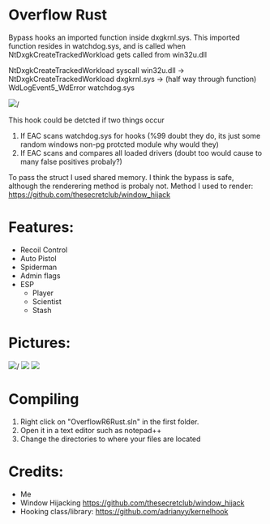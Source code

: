 # Overflow Rust

Bypass hooks an imported function inside dxgkrnl.sys. This imported function resides in watchdog.sys, and is called when NtDxgkCreateTrackedWorkload gets called from win32u.dll

NtDxgkCreateTrackedWorkload syscall win32u.dll -> NtDxgkCreateTrackedWorkload dxgkrnl.sys -> (half way through function) WdLogEvent5_WdError watchdog.sys

<img src="https://i.imgur.com/gpx81z5.png">/

This hook could be detcted if two things occur
1. If EAC scans watchdog.sys for hooks (%99 doubt they do, its just some random windows non-pg protcted module why would they)
2. If EAC scans and compares all loaded drivers (doubt too would cause to many false positives probaly?)

To pass the struct I used shared memory. I think the bypass is safe, although the renderering method is probaly not. 
Method I used to render: https://github.com/thesecretclub/window_hijack

# Features:
- Recoil Control
- Auto Pistol
- Spiderman
- Admin flags
- ESP
  - Player
  - Scientist
  - Stash
  
# Pictures:
<img src="https://i.gyazo.com/25733304ff78fb87490a3412a4b75b84.png">/
<img src="https://i.gyazo.com/f5108bd755460600c049bb06e79d4119.jpg"/>
<img src="https://i.gyazo.com/053775f4c5ddf691203bdf6804fb77ea.jpg"/>

# Compiling

1. Right click on "OverflowR6Rust.sln" in the first folder.
2. Open it in a text editor such as notepad++
3. Change the directories to where your files are located 

# Credits:
- Me
- Window Hijacking https://github.com/thesecretclub/window_hijack
 - Hooking class/library: https://github.com/adrianyy/kernelhook
